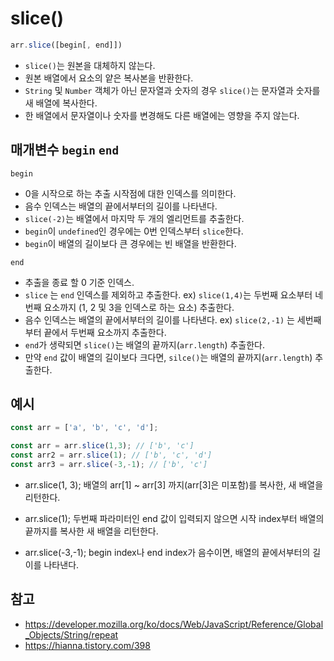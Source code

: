 # slice()
```Javascript
arr.slice([begin[, end]])
```
+ ```slice()```는 원본을 대체하지 않는다.
+ 원본 배열에서 요소의 얕은 복사본을 반환한다. 
+ ```String``` 및 ```Number``` 객체가 아닌 문자열과 숫자의 경우 ```slice()```는 문자열과 숫자를 새 배열에 복사한다. 
+ 한 배열에서 문자열이나 숫자를 변경해도 다른 배열에는 영향을 주지 않는다.

## 매개변수 ```begin``` ```end```
```begin```
- 0을 시작으로 하는 추출 시작점에 대한 인덱스를 의미한다. 
- 음수 인덱스는 배열의 끝에서부터의 길이를 나타낸다. 
- ```slice(-2)```는 배열에서 마지막 두 개의 엘리먼트를 추출한다. 
- ```begin```이 ```undefined```인 경우에는 0번 인덱스부터 ```slice```한다. 
- ```begin```이 배열의 길이보다 큰 경우에는 빈 배열을 반환한다.
 
```end```
- 추출을 종료 할 0 기준 인덱스.
- ```slice``` 는 ```end``` 인덱스를 제외하고 추출한다.
ex) ```slice(1,4)```는 두번째 요소부터 네번째 요소까지 (1, 2 및 3을 인덱스로 하는 요소) 추출한다.
- 음수 인덱스는 배열의 끝에서부터의 길이를 나타낸다.
ex) ```slice(2,-1)``` 는 세번째부터 끝에서 두번째 요소까지 추출한다.
- ```end```가 생략되면 ```slice()```는 배열의 끝까지(```arr.length```) 추출한다.
- 만약 ```end``` 값이 배열의 길이보다 크다면, ```silce()```는 배열의 끝까지(```arr.length```) 추출한다.

## 예시
```Javascript
const arr = ['a', 'b', 'c', 'd'];

const arr = arr.slice(1,3); // ['b', 'c']
const arr2 = arr.slice(1); // ['b', 'c', 'd']
const arr3 = arr.slice(-3,-1); // ['b', 'c']
```

- arr.slice(1, 3);
배열의 arr[1] ~ arr[3] 까지(arr[3]은 미포함)를 복사한, 새 배열을 리턴한다.

- arr.slice(1);
두번째 파라미터인 end 값이 입력되지 않으면 시작 index부터 배열의 끝까지를 복사한 새 배열을 리턴한다.

- arr.slice(-3,-1);
begin index나 end index가 음수이면, 배열의 끝에서부터의 길이를 나타낸다.



## 참고
- https://developer.mozilla.org/ko/docs/Web/JavaScript/Reference/Global_Objects/String/repeat
- https://hianna.tistory.com/398
